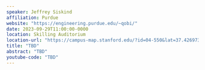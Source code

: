 ```yaml
---
speaker: Jeffrey Siskind
affiliation: Purdue
website: "https://engineering.purdue.edu/~qobi/"
date: 2023-09-29T11:00:00-0000
location: Skilling Auditorium
location-url: "https://campus-map.stanford.edu/?id=04-550&lat=37.42697371527761&lng=-122.17280664808126&zoom=18"
title: "TBD"
abstract: "TBD"
youtube-code: "TBD"
---
```

